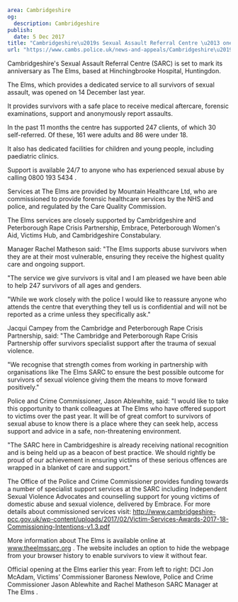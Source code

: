 ```yaml
area: Cambridgeshire
og:
  description: Cambridgeshire
publish:
  date: 5 Dec 2017
title: "Cambridgeshire\u2019s Sexual Assault Referral Centre \u2013 one year on"
url: "https://www.cambs.police.uk/news-and-appeals/Cambridgeshire\u2019s-Sexual-Assault-Referral-Centre\u2013one-year-on"
```

Cambridgeshire's Sexual Assault Referral Centre (SARC) is set to mark its anniversary as The Elms, based at Hinchingbrooke Hospital, Huntingdon.

The Elms, which provides a dedicated service to all survivors of sexual assault, was opened on 14 December last year.

It provides survivors with a safe place to receive medical aftercare, forensic examinations, support and anonymously report assaults.

In the past 11 months the centre has supported 247 clients, of which 30 self-referred. Of these, 161 were adults and 86 were under 18.

It also has dedicated facilities for children and young people, including paediatric clinics.

Support is available 24/7 to anyone who has experienced sexual abuse by calling 0800 193 5434 .

Services at The Elms are provided by Mountain Healthcare Ltd, who are commissioned to provide forensic healthcare services by the NHS and police, and regulated by the Care Quality Commission.

The Elms services are closely supported by Cambridgeshire and Peterborough Rape Crisis Partnership, Embrace, Peterborough Women's Aid, Victims Hub, and Cambridgeshire Constabulary.

Manager Rachel Matheson said: "The Elms supports abuse survivors when they are at their most vulnerable, ensuring they receive the highest quality care and ongoing support.

"The service we give survivors is vital and I am pleased we have been able to help 247 survivors of all ages and genders.

"While we work closely with the police I would like to reassure anyone who attends the centre that everything they tell us is confidential and will not be reported as a crime unless they specifically ask."

Jacqui Campey from the Cambridge and Peterborough Rape Crisis Partnership, said: "The Cambridge and Peterborough Rape Crisis Partnership offer survivors specialist support after the trauma of sexual violence.

"We recognise that strength comes from working in partnership with organisations like The Elms SARC to ensure the best possible outcome for survivors of sexual violence giving them the means to move forward positively."

Police and Crime Commissioner, Jason Ablewhite, said: "I would like to take this opportunity to thank colleagues at The Elms who have offered support to victims over the past year. It will be of great comfort to survivors of sexual abuse to know there is a place where they can seek help, access support and advice in a safe, non-threatening environment.

"The SARC here in Cambridgeshire is already receiving national recognition and is being held up as a beacon of best practice. We should rightly be proud of our achievement in ensuring victims of these serious offences are wrapped in a blanket of care and support."

The Office of the Police and Crime Commissioner provides funding towards a number of specialist support services at the SARC including Independent Sexual Violence Advocates and counselling support for young victims of domestic abuse and sexual violence, delivered by Embrace. For more details about commissioned services visit: http://www.cambridgeshire-pcc.gov.uk/wp-content/uploads/2017/02/Victim-Services-Awards-2017-18-Commissioning-Intentions-v1.3.pdf

More information about The Elms is available online at www.theelmssarc.org . The website includes an option to hide the webpage from your browser history to enable survivors to view it without fear.

Official opening at the Elms earlier this year: From left to right: DCI Jon McAdam, Victims’ Commissioner Baroness Newlove, Police and Crime Commissioner Jason Ablewhite and Rachel Matheson SARC Manager at The Elms .
